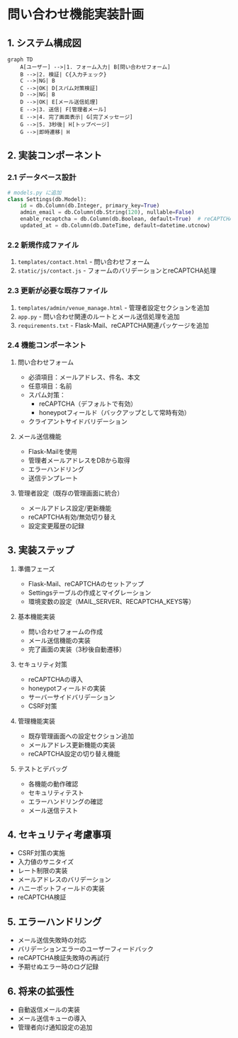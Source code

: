 # 問い合わせ機能実装計画

## 1. システム構成図

```mermaid
graph TD
    A[ユーザー] -->|1. フォーム入力| B[問い合わせフォーム]
    B -->|2. 検証| C{入力チェック}
    C -->|NG| B
    C -->|OK| D[スパム対策検証]
    D -->|NG| B
    D -->|OK| E[メール送信処理]
    E -->|3. 送信| F[管理者メール]
    E -->|4. 完了画面表示| G[完了メッセージ]
    G -->|5. 3秒後| H[トップページ]
    G -->|即時遷移| H
```

## 2. 実装コンポーネント

### 2.1 データベース設計
```python
# models.py に追加
class Settings(db.Model):
    id = db.Column(db.Integer, primary_key=True)
    admin_email = db.Column(db.String(120), nullable=False)
    enable_recaptcha = db.Column(db.Boolean, default=True)  # reCAPTCHA の有効/無効設定
    updated_at = db.Column(db.DateTime, default=datetime.utcnow)
```

### 2.2 新規作成ファイル
1. `templates/contact.html` - 問い合わせフォーム
2. `static/js/contact.js` - フォームのバリデーションとreCAPTCHA処理

### 2.3 更新が必要な既存ファイル
1. `templates/admin/venue_manage.html` - 管理者設定セクションを追加
2. `app.py` - 問い合わせ関連のルートとメール送信処理を追加
3. `requirements.txt` - Flask-Mail、reCAPTCHA関連パッケージを追加

### 2.4 機能コンポーネント
1. 問い合わせフォーム
   - 必須項目：メールアドレス、件名、本文
   - 任意項目：名前
   - スパム対策：
     * reCAPTCHA（デフォルトで有効）
     * honeypotフィールド（バックアップとして常時有効）
   - クライアントサイドバリデーション

2. メール送信機能
   - Flask-Mailを使用
   - 管理者メールアドレスをDBから取得
   - エラーハンドリング
   - 送信テンプレート

3. 管理者設定（既存の管理画面に統合）
   - メールアドレス設定/更新機能
   - reCAPTCHA有効/無効切り替え
   - 設定変更履歴の記録

## 3. 実装ステップ

1. 準備フェーズ
   - Flask-Mail、reCAPTCHAのセットアップ
   - Settingsテーブルの作成とマイグレーション
   - 環境変数の設定（MAIL_SERVER、RECAPTCHA_KEYS等）

2. 基本機能実装
   - 問い合わせフォームの作成
   - メール送信機能の実装
   - 完了画面の実装（3秒後自動遷移）

3. セキュリティ対策
   - reCAPTCHAの導入
   - honeypotフィールドの実装
   - サーバーサイドバリデーション
   - CSRF対策

4. 管理機能実装
   - 既存管理画面への設定セクション追加
   - メールアドレス更新機能の実装
   - reCAPTCHA設定の切り替え機能

5. テストとデバッグ
   - 各機能の動作確認
   - セキュリティテスト
   - エラーハンドリングの確認
   - メール送信テスト

## 4. セキュリティ考慮事項
- CSRF対策の実施
- 入力値のサニタイズ
- レート制限の実装
- メールアドレスのバリデーション
- ハニーポットフィールドの実装
- reCAPTCHA検証

## 5. エラーハンドリング
- メール送信失敗時の対応
- バリデーションエラーのユーザーフィードバック
- reCAPTCHA検証失敗時の再試行
- 予期せぬエラー時のログ記録

## 6. 将来の拡張性
- 自動返信メールの実装
- メール送信キューの導入
- 管理者向け通知設定の追加
